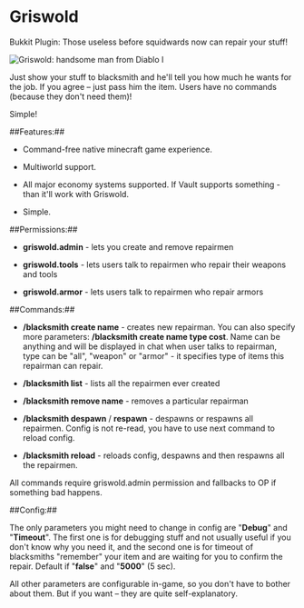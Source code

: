 Griswold
=========

Bukkit Plugin: Those useless before squidwards now can repair your stuff!

![Griswold: handsome man from Diablo I](http://s019.radikal.ru/i616/1205/32/5969e5ac378e.gif)

Just show your stuff to blacksmith and he'll tell you how much he wants for the job. If you agree – just pass him the item. Users have no commands (because they don't need them)!

Simple!

##Features:##

* Command-free native minecraft game experience.

* Multiworld support.

* All major economy systems supported. If Vault supports something - than it'll work with Griswold.

* Simple.

##Permissions:##

* **griswold.admin** - lets you create and remove repairmen

* **griswold.tools** - lets users talk to repairmen who repair their weapons and tools

* **griswold.armor** - lets users talk to repairmen who repair armors

##Commands:##

* **/blacksmith create name** - creates new repairman. You can also specify more parameters: **/blacksmith create name type cost**. Name can be anything and will be displayed in chat when user talks to repairman, type can be "all", "weapon" or "armor" - it specifies type of items this repairman can repair.

* **/blacksmith list** - lists all the repairmen ever created

* **/blacksmith remove name** - removes a particular repairman

* **/blacksmith despawn** / **respawn** - despawns or respawns all repairmen. Config is not re-read, you have to use next command to reload config.

* **/blacksmith reload** - reloads config, despawns and then respawns all the repairmen.

All commands require griswold.admin permission and fallbacks to OP if something bad happens.

##Config:##

The only parameters you might need to change in config are "**Debug**" and "**Timeout**". The first one is for debugging stuff and not usually useful if you don't know why you need it, and the second one is for timeout of blacksmiths "remember" your item and are waiting for you to confirm the repair. Default if "**false**" and "**5000**" (5 sec).

All other parameters are configurable in-game, so you don't have to bother about them. But if you want – they are quite self-explanatory.

